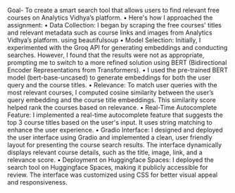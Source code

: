 Goal- To create a smart search tool that allows users to find relevant free courses on 
Analytics Vidhya’s platform.
 • Here's how I approached the assignment:
 • Data Collection: I began by scraping the free courses' titles and relevant metadata such as course links and 
images from Analytics Vidhya’s platform. using beautifulsoup
 • Model Selection: Initially, I experimented with the Groq API for generating embeddings and conducting 
searches. However, I found that the results were not as appropriate, prompting me to switch to a more refined 
solution using BERT (Bidirectional Encoder Representations from Transformers).
 • I used the pre-trained BERT model (bert-base-uncased) to generate embeddings for both the user query and the 
course titles.
 • Relevance: To match user queries with the most relevant courses, I computed cosine similarity between the 
user’s query embedding and the course title embeddings. This similarity score helped rank the courses based on 
relevance.
 • Real-Time Autocomplete Feature: I implemented a real-time autocomplete feature that suggests the top 3 course 
titles based on the user's input. It uses string matching to enhance the user experience.
 • Gradio Interface: I designed and deployed the user interface using Gradio and implemented a clean, user
friendly layout for presenting the course search results. The interface dynamically displays relevant course 
details, such as the title, image, link, and a relevance score.
 • Deployment on Huggingface Spaces: I deployed the search tool on Huggingface Spaces, making it publicly 
accessible for review. The interface was customized using CSS for better visual appeal and responsiveness.
